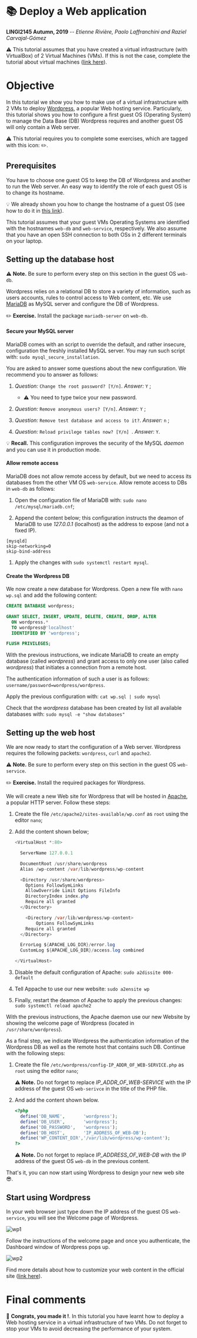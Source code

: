 # :books: Deploy a Web application
**LINGI2145 Autumn, 2019** -- *Etienne Rivière, Paolo Laffranchini and Raziel Carvajal-Gómez*

:warning:
This tutorial assumes that you have created a virtual infrastructure (with VirtualBox) of 2 Virtual Machines (VMs). If this is not the case, complete the tutorial about virtual machines ([link here](README.md)).

# Objective
In this tutorial we show you how to make use of a virtual infrastructure with 2 VMs to deploy [Wordpress](https://wordpress.com/), a popular Web hosting service.
Particularly, this tutorial shows you how to configure a first guest OS (Operating System) to manage the Data Base (DB) Wordpress requires and another guest OS will only contain a Web server.

:warning:
This tutorial requires you to complete some exercises, which are tagged with this icon: :pencil2:.

## Prerequisites
You have to choose one guest OS to keep the DB of Wordpress and another to run the Web server.
An easy way to identify the role of each guest OS is to change its hostname.

:bulb:
We already shown you how to change the hostname of a guest OS (see how to do it in [this link](README.md#update-the-network-configuration-of-a-vms-os)).

This tutorial assumes that your guest VMs Operating Systems are identified with the hostnames `web-db` and `web-service`, respectively.
We also assume that you have an open SSH connection to both OSs in 2 different terminals on your laptop.

## Setting up the database host

:warning: **Note.**
Be sure to perform every step on this section in the guest OS `web-db`.

Wordpress relies on a relational DB to store a variety of information, such as users accounts, rules to control access to Web content, etc. We use [MariaDB](https://mariadb.org/) as MySQL server and configure the DB of Wordpress.

:pencil2: **Exercise.**
Install the package `mariadb-server` on `web-db`.

#### Secure your MySQL server
MariaDB comes with an script to override the default, and rather insecure, configuration the freshly installed MySQL server. You may run such script with: `sudo mysql_secure_installation`.

You are asked to answer some questions about the new configuration. We recommend you to answer as follows:

1. *Question:* `Change the root password? [Y/n]`. *Answer:* `Y` ;
    - :warning: You need to type twice your new password.

1. *Question:* `Remove anonymous users? [Y/n]`. *Answer:* `Y` ;

1. *Question:* `Remove test database and access to it?`. *Answer:* `n` ;

1. *Question:* `Reload privilege tables now? [Y/n] `. *Answer:* `Y`.

:bulb: **Recall.**
This configuration improves the security of the MySQL *daemon* and you can use it in production mode.

#### Allow remote access
MariaDB does not allow remote access by default, but we need to access its databases from the other VM OS `web-service`. Allow remote access to DBs in `web-db` as follows:

1. Open the configuration file of MariaDB with: `sudo nano /etc/mysql/mariadb.cnf`;

1. Append the content below; this configuration instructs the deamon of MariaDB to use *127.0.0.1* (localhost) as the address to expose (and not a fixed IP).
```
[mysqld]
skip-networking=0
skip-bind-address
```

1. Apply the changes with `sudo systemctl restart mysql`.

#### Create the Wordpress DB
We now create a new database for Wordpress. Open a new file with `nano wp.sql` and add the following content:

```sql
CREATE DATABASE wordpress;

GRANT SELECT, INSERT, UPDATE, DELETE, CREATE, DROP, ALTER
  ON wordpress.*
  TO wordpress@'localhost'
  IDENTIFIED BY 'wordpress';

FLUSH PRIVILEGES;
```

With the previous instructions, we indicate MariaDB to create an empty database (called *wordpress*) and grant access to only one user (also called *wordpress*) that initiates a connection from a remote host. 

The authentication information of such a user is as follows: `username/password=wordpress/wordpress`.

Apply the previous configuration with: `cat wp.sql | sudo mysql` 

Check that the *wordpress* database has been created by list all available databases with: `sudo mysql -e "show databases"`

## Setting up the web host
We are now ready to start the configuration of a Web server. Wordpress requires the following packets: `wordpress`, `curl` and `apache2`.

:warning: **Note.**
Be sure to perform every step on this section in the guest OS `web-service`.

:pencil2: **Exercise.**
Install the required packages for Wordpress.

We will create a new Web site for Wordpress that will be hosted in [Apache](https://httpd.apache.org/), a popular HTTP server. Follow these steps:

1. Create the file `/etc/apache2/sites-available/wp.conf` as `root` using the editor `nano`;

1. Add the content shown below;

    ```java
    <VirtualHost *:80>

      ServerName 127.0.0.1

      DocumentRoot /usr/share/wordpress
      Alias /wp-content /var/lib/wordpress/wp-content

      <Directory /usr/share/wordpress>
        Options FollowSymLinks
        AllowOverride Limit Options FileInfo
        DirectoryIndex index.php
        Require all granted
      </Directory>

    	<Directory /var/lib/wordpress/wp-content>
    		Options FollowSymLinks
        Require all granted
      </Directory>

      ErrorLog ${APACHE_LOG_DIR}/error.log
      CustomLog ${APACHE_LOG_DIR}/access.log combined

    </VirtualHost>
    ```

1. Disable the default configuration of Apache: `sudo a2dissite 000-default`

1. Tell Appache to use our new website: `sudo a2ensite wp`

1. Finally, restart the deamon of Apache to apply the previous changes: `sudo systemctl reload apache2`

With the previous instructions, the Apache daemon use our new Website by showing the welcome page of Wordpress (located in `/usr/share/wordpress`).

As a final step, we indicate Wordpress the authentication information of the Wordpress DB as well as the remote host that contains such DB. Continue with the following steps:

1. Create the file `/etc/wordpress/config-IP_ADDR_OF_WEB-SERVICE.php` as `root` using the editor `nano`;

    :warning: **Note.**
    Do not forget to replace *IP_ADDR_OF_WEB-SERVICE* with the IP address of the guest OS `web-serivce` in the title of the PHP file.

1. And add the content shown below.

    ```php
    <?php
      define('DB_NAME',       'wordpress');
      define('DB_USER',       'wordpress');
      define('DB_PASSWORD',   'wordpress');
      define('DB_HOST',       'IP_ADDRESS_OF_WEB-DB');
      define('WP_CONTENT_DIR','/var/lib/wordpress/wp-content');
    ?>
    ```

    :warning: **Note.**
    Do not forget to replace *IP_ADDRESS_OF_WEB-DB* with the IP address of the guest OS `web-db` in the previous content.

That's it, you can now start using Wordpress to design your new web site :sunglasses:.

## Start using Wordpress
In your web browser just type down the IP address of the guest OS `web-service`, you will see the Welcome page of Wordpress.

 ![wp1](figs/wordpress_welcome.png)

 Follow the instructions of the welcome page and once you authenticate, the Dashboard window of Wordpress pops up.

 ![wp2](figs/wordpress_dashboard.png)

Find more details about how to customize your web content in the official site ([link here](https://www.wordpress.com)).

# Final comments
:checkered_flag: **Congrats, you made it !**.
In this tutorial you have learnt how to deploy a Web hosting service in a virtual infrastructure of two VMs.
Do not forget to stop your VMs to avoid decreasing the performance of your system.
